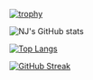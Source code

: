 [![trophy](https://github-profile-trophy.vercel.app/?username=hot-brainy&no-frame=true&theme=nord&title=MultipleLang,Organizations,Joined2020,Repo,PR,Issue,Star,Follower,Commit)](https://github.com/ryo-ma/github-profile-trophy)

![NJ's GitHub stats](https://github-readme-stats.vercel.app/api?username=hot-brainy&show_icons=true&theme=tokyonight)

[![Top Langs](https://github-readme-stats.vercel.app/api/top-langs/?username=hot-brainy&layout=compact&langs_count=8&theme=tokyonight)](https://github.com/anuraghazra/github-readme-stats)

[![GitHub Streak](http://github-readme-streak-stats.herokuapp.com?user=hot-brainy&theme=tokyonight&hide_border=true&date_format=M%20j%5B%2C%20Y%5D)](https://git.io/streak-stats)
